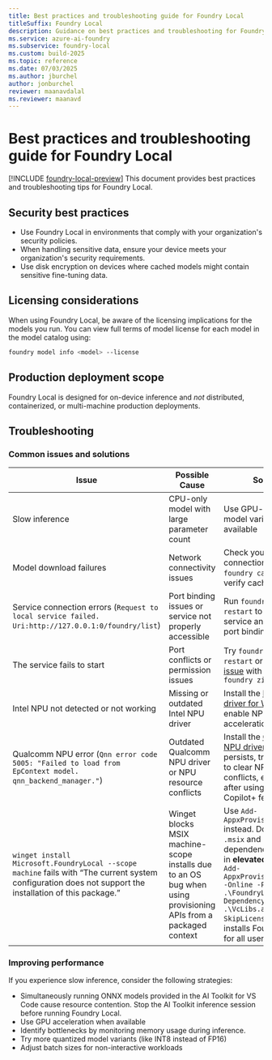 ```yaml
---
title: Best practices and troubleshooting guide for Foundry Local
titleSuffix: Foundry Local
description: Guidance on best practices and troubleshooting for Foundry Local.
ms.service: azure-ai-foundry
ms.subservice: foundry-local
ms.custom: build-2025
ms.topic: reference
ms.date: 07/03/2025
ms.author: jburchel
author: jonburchel
reviewer: maanavdalal
ms.reviewer: maanavd
---
```


# Best practices and troubleshooting guide for Foundry Local

[!INCLUDE [foundry-local-preview](./../includes/foundry-local-preview.md)]
This document provides best practices and troubleshooting tips for Foundry Local.

## Security best practices

- Use Foundry Local in environments that comply with your organization's security policies.
- When handling sensitive data, ensure your device meets your organization's security requirements.
- Use disk encryption on devices where cached models might contain sensitive fine-tuning data.

## Licensing considerations

When using Foundry Local, be aware of the licensing implications for the models you run. You can view full terms of model license for each model in the model catalog using:

```bash
foundry model info <model> --license
```

## Production deployment scope

Foundry Local is designed for on-device inference and _not_ distributed, containerized, or multi-machine production deployments.

## Troubleshooting

### Common issues and solutions

| Issue                                                                                                                                                    | Possible Cause                                                                                                  | Solution                                                                                                                                                                                                                                                                                    |
| -------------------------------------------------------------------------------------------------------------------------------------------------------- | --------------------------------------------------------------------------------------------------------------- | ------------------------------------------------------------------------------------------------------------------------------------------------------------------------------------------------------------------------------------------------------------------------------------------- |
| Slow inference                                                                                                                                           | CPU-only model with large parameter count                                                                       | Use GPU-optimized model variants when available                                                                                                                                                                                                                                             |
| Model download failures                                                                                                                                  | Network connectivity issues                                                                                     | Check your internet connection and run `foundry cache list` to verify cache status                                                                                                                                                                                                          |
| Service connection errors (`Request to local service failed. Uri:http://127.0.0.1:0/foundry/list`)                                                      | Port binding issues or service not properly accessible                                                          | Run `foundry service restart` to restart the service and resolve port binding problems                                                                                                                                                                                                       |
| The service fails to start                                                                                                                               | Port conflicts or permission issues                                                                             | Try `foundry service restart` or [report an issue](https://github.com/microsoft/Foundry-Local/issues) with logs using `foundry zip-logs`                                                                                                                                                    |
| Intel NPU not detected or not working                                                                                                                    | Missing or outdated Intel NPU driver                                                                            | Install the [Intel NPU driver for Windows](https://www.intel.com/content/www/us/en/download/794734/intel-npu-driver-windows.html) to enable NPU acceleration                                                                                                                                |
| Qualcomm NPU error (`Qnn error code 5005: "Failed to load from EpContext model. qnn_backend_manager."`)                                                  | Outdated Qualcomm NPU driver or NPU resource conflicts                                                          | Install the [Qualcomm NPU driver](https://softwarecenter.qualcomm.com/catalog/item/QHND). If the issue persists, try rebooting to clear NPU resource conflicts, especially after using Windows Copilot+ features                                                                            |
| `winget install Microsoft.FoundryLocal --scope machine` fails with “The current system configuration does not support the installation of this package.” | Winget blocks MSIX machine-scope installs due to an OS bug when using provisioning APIs from a packaged context | Use `Add-AppxProvisionedPackage` instead. Download the `.msix` and its dependency, then run in **elevated** PowerShell: `Add-AppxProvisionedPackage -Online -PackagePath .\FoundryLocal.msix -DependencyPackagePath .\VcLibs.appx -SkipLicense`. This installs Foundry Local for all users. |

### Improving performance

If you experience slow inference, consider the following strategies:

- Simultaneously running ONNX models provided in the AI Toolkit for VS Code cause resource contention. Stop the AI Toolkit inference session before running Foundry Local.
- Use GPU acceleration when available
- Identify bottlenecks by monitoring memory usage during inference.
- Try more quantized model variants (like INT8 instead of FP16)
- Adjust batch sizes for non-interactive workloads
